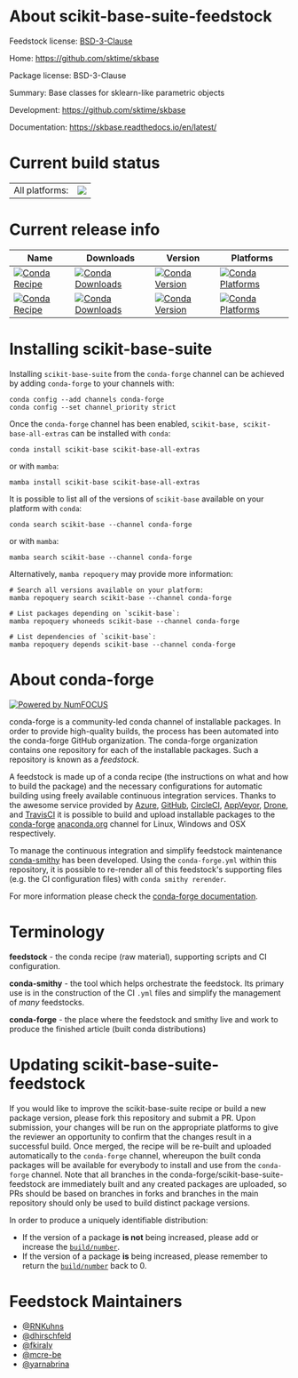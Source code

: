 About scikit-base-suite-feedstock
=================================

Feedstock license: [BSD-3-Clause](https://github.com/conda-forge/skbase-suite-feedstock/blob/main/LICENSE.txt)

Home: https://github.com/sktime/skbase

Package license: BSD-3-Clause

Summary: Base classes for sklearn-like parametric objects

Development: https://github.com/sktime/skbase

Documentation: https://skbase.readthedocs.io/en/latest/

Current build status
====================


<table><tr><td>All platforms:</td>
    <td>
      <a href="https://dev.azure.com/conda-forge/feedstock-builds/_build/latest?definitionId=18797&branchName=main">
        <img src="https://dev.azure.com/conda-forge/feedstock-builds/_apis/build/status/skbase-suite-feedstock?branchName=main">
      </a>
    </td>
  </tr>
</table>

Current release info
====================

| Name | Downloads | Version | Platforms |
| --- | --- | --- | --- |
| [![Conda Recipe](https://img.shields.io/badge/recipe-scikit--base-green.svg)](https://anaconda.org/conda-forge/scikit-base) | [![Conda Downloads](https://img.shields.io/conda/dn/conda-forge/scikit-base.svg)](https://anaconda.org/conda-forge/scikit-base) | [![Conda Version](https://img.shields.io/conda/vn/conda-forge/scikit-base.svg)](https://anaconda.org/conda-forge/scikit-base) | [![Conda Platforms](https://img.shields.io/conda/pn/conda-forge/scikit-base.svg)](https://anaconda.org/conda-forge/scikit-base) |
| [![Conda Recipe](https://img.shields.io/badge/recipe-scikit--base--all--extras-green.svg)](https://anaconda.org/conda-forge/scikit-base-all-extras) | [![Conda Downloads](https://img.shields.io/conda/dn/conda-forge/scikit-base-all-extras.svg)](https://anaconda.org/conda-forge/scikit-base-all-extras) | [![Conda Version](https://img.shields.io/conda/vn/conda-forge/scikit-base-all-extras.svg)](https://anaconda.org/conda-forge/scikit-base-all-extras) | [![Conda Platforms](https://img.shields.io/conda/pn/conda-forge/scikit-base-all-extras.svg)](https://anaconda.org/conda-forge/scikit-base-all-extras) |

Installing scikit-base-suite
============================

Installing `scikit-base-suite` from the `conda-forge` channel can be achieved by adding `conda-forge` to your channels with:

```
conda config --add channels conda-forge
conda config --set channel_priority strict
```

Once the `conda-forge` channel has been enabled, `scikit-base, scikit-base-all-extras` can be installed with `conda`:

```
conda install scikit-base scikit-base-all-extras
```

or with `mamba`:

```
mamba install scikit-base scikit-base-all-extras
```

It is possible to list all of the versions of `scikit-base` available on your platform with `conda`:

```
conda search scikit-base --channel conda-forge
```

or with `mamba`:

```
mamba search scikit-base --channel conda-forge
```

Alternatively, `mamba repoquery` may provide more information:

```
# Search all versions available on your platform:
mamba repoquery search scikit-base --channel conda-forge

# List packages depending on `scikit-base`:
mamba repoquery whoneeds scikit-base --channel conda-forge

# List dependencies of `scikit-base`:
mamba repoquery depends scikit-base --channel conda-forge
```


About conda-forge
=================

[![Powered by
NumFOCUS](https://img.shields.io/badge/powered%20by-NumFOCUS-orange.svg?style=flat&colorA=E1523D&colorB=007D8A)](https://numfocus.org)

conda-forge is a community-led conda channel of installable packages.
In order to provide high-quality builds, the process has been automated into the
conda-forge GitHub organization. The conda-forge organization contains one repository
for each of the installable packages. Such a repository is known as a *feedstock*.

A feedstock is made up of a conda recipe (the instructions on what and how to build
the package) and the necessary configurations for automatic building using freely
available continuous integration services. Thanks to the awesome service provided by
[Azure](https://azure.microsoft.com/en-us/services/devops/), [GitHub](https://github.com/),
[CircleCI](https://circleci.com/), [AppVeyor](https://www.appveyor.com/),
[Drone](https://cloud.drone.io/welcome), and [TravisCI](https://travis-ci.com/)
it is possible to build and upload installable packages to the
[conda-forge](https://anaconda.org/conda-forge) [anaconda.org](https://anaconda.org/)
channel for Linux, Windows and OSX respectively.

To manage the continuous integration and simplify feedstock maintenance
[conda-smithy](https://github.com/conda-forge/conda-smithy) has been developed.
Using the ``conda-forge.yml`` within this repository, it is possible to re-render all of
this feedstock's supporting files (e.g. the CI configuration files) with ``conda smithy rerender``.

For more information please check the [conda-forge documentation](https://conda-forge.org/docs/).

Terminology
===========

**feedstock** - the conda recipe (raw material), supporting scripts and CI configuration.

**conda-smithy** - the tool which helps orchestrate the feedstock.
                   Its primary use is in the construction of the CI ``.yml`` files
                   and simplify the management of *many* feedstocks.

**conda-forge** - the place where the feedstock and smithy live and work to
                  produce the finished article (built conda distributions)


Updating scikit-base-suite-feedstock
====================================

If you would like to improve the scikit-base-suite recipe or build a new
package version, please fork this repository and submit a PR. Upon submission,
your changes will be run on the appropriate platforms to give the reviewer an
opportunity to confirm that the changes result in a successful build. Once
merged, the recipe will be re-built and uploaded automatically to the
`conda-forge` channel, whereupon the built conda packages will be available for
everybody to install and use from the `conda-forge` channel.
Note that all branches in the conda-forge/scikit-base-suite-feedstock are
immediately built and any created packages are uploaded, so PRs should be based
on branches in forks and branches in the main repository should only be used to
build distinct package versions.

In order to produce a uniquely identifiable distribution:
 * If the version of a package **is not** being increased, please add or increase
   the [``build/number``](https://docs.conda.io/projects/conda-build/en/latest/resources/define-metadata.html#build-number-and-string).
 * If the version of a package **is** being increased, please remember to return
   the [``build/number``](https://docs.conda.io/projects/conda-build/en/latest/resources/define-metadata.html#build-number-and-string)
   back to 0.

Feedstock Maintainers
=====================

* [@RNKuhns](https://github.com/RNKuhns/)
* [@dhirschfeld](https://github.com/dhirschfeld/)
* [@fkiraly](https://github.com/fkiraly/)
* [@mcre-be](https://github.com/mcre-be/)
* [@yarnabrina](https://github.com/yarnabrina/)

